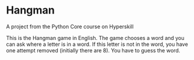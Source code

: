# Hangman
A project from the Python Core course on Hyperskill

This is the Hangman game in English. The game chooses a word and you can ask where a letter is in a word. If this letter is not in the word, you have one attempt removed (initially there are 8). You have to guess the word.
